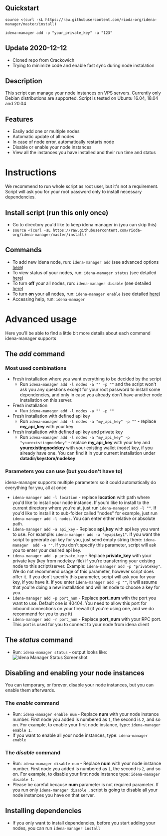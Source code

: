 ## Quickstart
`source <(curl -sL https://raw.githubusercontent.com/rioda-org/idena-manager/master/install)`

`idena-manager add -p "your_private_key" -a "123"`

## Update 2020-12-12
 - Cloned repo from Crackowich
 - Trying to minimize code and enable fast sync during node instalation

## Description
This script can manage your node instances on VPS servers. Currently only Debian distributions are
  supported. Script is tested on Ubuntu 16.04, 18.04 and 20.04

## Features
 - Easily add one or multiple nodes
 - Automatic update of all nodes
 - In case of node error, automatically restarts node
 - Disable or enable your node instances
 - View all the instances you have installed and their run time and status

# Instructions

We recommend to run whole script as root user, but it's not a requirement. Script will ask you for your root password
 only to install necessary dependencies.

## Install script (run this only once)
 - Go to directory you'd like to keep idena manager in (you can skip this)
 - `source <(curl -sL https://raw.githubusercontent.com/rioda-org/idena-manager/master/install)`

## Commands
 - To add new idena node, run: `idena-manager add` (see advanced options [here](#the-add-command))
 - To view status of your nodes, run: `idena-manager status` (see detailed [here](#the-status-command))
 - To turn **off** your all nodes, run: `idena-manager disable` (see detailed [here](#the-disable-command))
 - To turn **on** your all nodes, run: `idena-manager enable` (see detailed [here](#the-enable-command))
 - Accessing help, run: `idena-manager`

# Advanced usage
Here you'll be able to find a little bit more details about each command idena-manager supports

## The *add* command
### Most used combinations
 - Fresh installation where you want everything to be decided by the script
   - Run `idena-manager add -l nodes -a "" -p ""` and the script won't ask you any questions except
  for your root
  password to install some dependencies, and only in case you already don't have another node installation on this
   server.
 - Fresh installation
   - Run `idena-manager add -l nodes -a "" -p ""`
 - Fresh installation with defined api key
   - Run `idena-manager add -l nodes -a "my_api_key" -p ""` - replace **my_api_key** with your
  key
 - Fresh installation with defined api key and private key
   - Run `idena-manager add -l nodes -a "my_api_key" -p "yourexistingnodekey"` - replace
    **my_api_key** with your key and **yourexistingnodekey** with your existing
     wallet (node) key, if you already have one. You can find it in your current installation under **datadir/keystore/nodekey**
     
### Parameters you can use (but you don't have to)
idena-manager supports multiple parameters so it could automatically do everything for you, all at once

 - `idena-manager add -l location` - replace **location** with path where you'd like to install your node instance. If
  you'd like to install to the current directory where you're at, just run `idena-manager add -l ""`. If you'd like
   to install it to sub-folder called "nodes" for example, just run `idena-manager add -l nodes`. You can enter either
    relative or absolute path.
 - `idena-manager add -a api_key` - Replace **api_key** with api key you want to use. For example: `idena-manager add
  -a "myapikey1"`. If you want the script to generate api key for you, just send empty string there: `idena-manager 
  add -a ""`. If you don't specify this parameter, script will ask you to enter your desired api key.
 - `idena-manager add -p private_key` - Replace **private_key** with your private key (key from nodekey file) if you're transferring
  your existing node to this script/server. Example: `idena-manager add -p "privatekey"`. We do not
   recommend usage of this parameter, however script does offer it. If you don't specify this parameter, script will
    ask you for your key, if you have it. If you enter `idena-manager add -p ""`, it will assume that you're doing a
     new installation and will let node to choose a key for you.
 - `idena-manager add -p port_num` - Replace **port_num** with the port you want to use. Default one is 40404. You need
  to allow this port for inbound connections on your firewall (if you're using one, and we do recommend for you to
   use it)
 - `idena-manager add -r port_num` - Replace **port_num** with your RPC port. This port is used for you to connect to
  your node from idena client

## The *status* command
 - Run: `idena-manager status` - output looks like:
![Idena Manager Status Screenshot](https://lh3.googleusercontent.com/Tn7VrkKnNwaryplCrGKgsYnf2tooN4hj0p_N7Y0cyf-FHOAvgLgWVn9AEgIxGWEzhYQg4S9AgVfrTruhtmtVwFUKvGfOL6AKyHzH6kx0O2D1Z3DU0nd8AZRDYe-Bq9yPKC26po3AyqXGx0gKnwT08RpOxL9_h3EFVBydlt3k3_O2DJKb7aM0RodsIFi9w9xI-H3XfkrwLT1wynqprnMhzMVv33wFhPRaYJVVMHKOk9soWelh4wROCdcQJxYhCV7SvwZQEOFz8XTnKcHtpecdfXuoVx9iM6FvhMXInEufC6M7YARqc12UKfiwCL9y751x7DzYtXBeLpkuJXWFGmFtIjFouucTsAg2vKci7UKwHVI92_OwGB9fmxdMupbF-JLGOJrSSp-VR6fOZprrQl-Kn3K4MXCRxoeID9FSqCB4fkTXO3NeHOngKTkauArMCw9QvU49iTgIpvBWop70oY4Qfj1LegEV07rUOjUfIaGckYKs3mW0Hiu18nfVX7QmrRy51ChLw0ebAeD_dI-6_job-C7m26av_0or5yToRki5zBXE2PelTxOnhGzj8alNkldnQrYqsgRSR7MlTxI_cd6tMS8ZYRY-RYvshHvLpWXdUk_avAoX490YBiqjBpR6ozkR4f4VBEco9YBUR0bscpBDkHa_3NlLz4KbbPkbO-itWlB3qC9gWkAcMzaQNy2By03eONt84Q=w2880-h896-ft)

## Disabling and enabling your node instances
You can temporary, or forever, disable your node instances, but you can enable them afterwards.

### The *enable* command
 - Run: `idena-manager enable num` - Replace **num** with your node instance number. First node you added is numbered
  as `1`, the second is `2`, and so on. For example, to enable your first node instance, type: `idena-manager enable 1`.
 - If you want to enable all your node instances, type: `idena-manager enable`

### The *disable* command
 - Run: `idena-manager disable num` - Replace **num** with your node instance number. First node you added is numbered
  as `1`, the second is `2`, and so on. For example, to disable your first node instance type: `idena-manager disable
   1`.
 - Please be careful because **num** parameter is not required parameter. If you run only `idena-manager disable
 `, script is going to disable all your node instances you have on that server.

## Installing dependencies
 - If you only want to install dependencies, before you start adding your nodes, you can run `idena-manager install`
